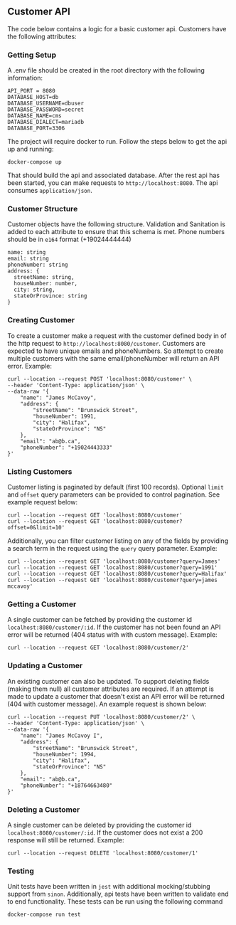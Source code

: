 ## Customer API
The code below contains a logic for a basic customer api. Customers have the following attributes:

### Getting Setup
A .env file should be created in the root directory with the following information:
```
API_PORT = 8080
DATABASE_HOST=db
DATABASE_USERNAME=dbuser
DATABASE_PASSWORD=secret
DATABASE_NAME=cms
DATABASE_DIALECT=mariadb
DATABASE_PORT=3306
```
The project will require docker to run. Follow the steps below to get the api up and running:
```
docker-compose up
```
That should build the api and associated database. After the rest api has been started, you can make requests to `http://localhost:8080`. The api consumes `application/json`.

### Customer Structure
Customer objects have the following structure. Validation and Sanitation is added to each attribute to ensure that this schema is met. Phone numbers should be in `e164` format (+19024444444)
```
name: string
email: string
phoneNumber: string
address: {
  streetName: string,
  houseNumber: number,
  city: string,
  stateOrProvince: string
}
```

### Creating Customer
To create a customer make a request with the customer defined body in of the http request to `http://localhost:8080/customer`. Customers are expected to have unique emails and phoneNumbers. So attempt to create multiple customers with the same email/phoneNumber will return an API error. Example:
```
curl --location --request POST 'localhost:8080/customer' \
--header 'Content-Type: application/json' \
--data-raw '{
    "name": "James McCavoy",
    "address": {
        "streetName": "Brunswick Street",
        "houseNumber": 1991,
        "city": "Halifax",
        "stateOrProvince": "NS"
    },
    "email": "ab@b.ca",
    "phoneNumber": "+19024443333"
}'
```

### Listing Customers
Customer listing is paginated by default (first 100 records). Optional `limit` and `offset` query parameters can be provided to control pagination. See example request below:
```
curl --location --request GET 'localhost:8080/customer'
curl --location --request GET 'localhost:8080/customer?offset=0&limit=10'
```

Additionally, you can filter customer listing on any of the fields by providing a search term in the request using the `query` query parameter. Example:
```
curl --location --request GET 'localhost:8080/customer?query=James'
curl --location --request GET 'localhost:8080/customer?query=1991'
curl --location --request GET 'localhost:8080/customer?query=Halifax'
curl --location --request GET 'localhost:8080/customer?query=james mccavoy'
```

### Getting a Customer
A single customer can be fetched by providing the customer id `localhost:8080/customer/:id`. If the customer has not been found an API error will be returned (404 status with with custom message). Example:
```
curl --location --request GET 'localhost:8080/customer/2'
```

### Updating a Customer
An existing customer can also be updated. To support deleting fields (making them null) all customer attributes are required. If an attempt is made to update a customer that doesn't exist an API error will be returned (404 with customer message). An example request is shown below:

```
curl --location --request PUT 'localhost:8080/customer/2' \
--header 'Content-Type: application/json' \
--data-raw '{
    "name": "James McCavoy I",
    "address": {
        "streetName": "Brunswick Street",
        "houseNumber": 1994,
        "city": "Halifax",
        "stateOrProvince": "NS"
    },
    "email": "ab@b.ca",
    "phoneNumber": "+18764663480"
}'
```

### Deleting a Customer
A single customer can be deleted by providing the customer id `localhost:8080/customer/:id`. If the customer does not exist a 200 response will still be returned. Example:
```
curl --location --request DELETE 'localhost:8080/customer/1'
```

### Testing
Unit tests have been written in `jest` with additional mocking/stubbing support from `sinon`. Additionally, api tests have been written to validate end to end functionality. These tests can be run using the following command
```
docker-compose run test
```
